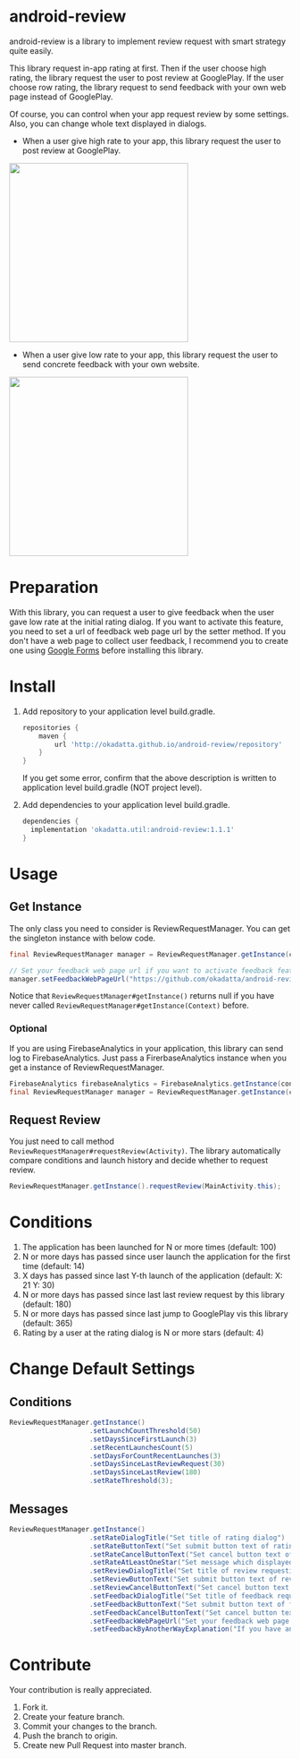 # android-review

android-review is a library to implement review request with smart strategy quite easily.

This library request in-app rating at first. Then if the user choose high rating, the library request the user to post review at GooglePlay. If the user choose row rating, the library request to send feedback with your own web page instead of GooglePlay.

Of course, you can control when your app request review by some settings. Also, you can change whole text displayed in dialogs.

- When a user give high rate to your app, this library request the user to post review at GooglePlay.
<img src="https://okadatta.github.io/android-review/review.gif" width="320">

- When a user give low rate to your app, this library request the user to send concrete feedback with your own website.
<img src="https://okadatta.github.io/android-review/feedback.gif" width="320">

# Preparation

With this library, you can request a user to give feedback when the user gave low rate at the initial rating dialog.
If you want to activate this feature, you need to set a url of feedback web page url by the setter method.
If you don't have a web page to collect user feedback, I recommend you to create one using [Google Forms](https://docs.google.com/forms/) before installing this library.

# Install

1. Add repository to your application level build.gradle.

    ```groovy
    repositories {
        maven {
            url 'http://okadatta.github.io/android-review/repository'
        }
    }
    ```

    If you get some error, confirm that the above description is written to application level build.gradle (NOT project level).

2. Add dependencies to your application level build.gradle.

    ```groovy
    dependencies {
      implementation 'okadatta.util:android-review:1.1.1'
    }
    ```

# Usage

## Get Instance

The only class you need to consider is ReviewRequestManager. You can get the singleton instance with below code.

```java
final ReviewRequestManager manager = ReviewRequestManager.getInstance(context);

// Set your feedback web page url if you want to activate feedback feature
manager.setFeedbackWebPageUrl("https://github.com/okadatta/android-review/");
```

Notice that ```ReviewRequestManager#getInstance()``` returns null if you have never called ```ReviewRequestManager#getInstance(Context)``` before.

### Optional

If you are using FirebaseAnalytics in your application, this library can send log to FirebaseAnalytics.
Just pass a FirerbaseAnalytics instance when you get a instance of ReviewRequestManager.

```java
FirebaseAnalytics firebaseAnalytics = FirebaseAnalytics.getInstance(context);
final ReviewRequestManager manager = ReviewRequestManager.getInstance(context, firebaseAnalytics);
```

## Request Review

You just need to call method ```ReviewRequestManager#requestReview(Activity)```. The library automatically compare conditions and launch history and decide whether to request review.

```java
ReviewRequestManager.getInstance().requestReview(MainActivity.this);
```

# Conditions

1. The application has been launched for N or more times (default: 100)
1. N or more days has passed since user launch the application for the first time (default: 14)
1. X days has passed since last Y-th launch of the application (default: X: 21 Y: 30)
1. N or more days has passed since last last review request by this library (default: 180)
1. N or more days has passed since last jump to GooglePlay vis this library (default: 365)
1. Rating by a user at the rating dialog is N or more stars (default: 4)

# Change Default Settings

## Conditions

```java
ReviewRequestManager.getInstance()
                    .setLaunchCountThreshold(50)
                    .setDaysSinceFirstLaunch(3)
                    .setRecentLaunchesCount(5)
                    .setDaysForCountRecentLaunches(3)
                    .setDaysSinceLastReviewRequest(30)
                    .setDaysSinceLastReview(180)
                    .setRateThreshold(3);
```

## Messages

```java
ReviewRequestManager.getInstance()
                    .setRateDialogTitle("Set title of rating dialog")
                    .setRateButtonText("Set submit button text of rating dialog")
                    .setRateCancelButtonText("Set cancel button text of rating dialog")
                    .setRateAtLeastOneStar("Set message which displayed when user press submit button without choosing any rate")
                    .setReviewDialogTitle("Set title of review requesting dialog")
                    .setReviewButtonText("Set submit button text of review requesting dialog")
                    .setReviewCancelButtonText("Set cancel button text of review requesting dialog")
                    .setFeedbackDialogTitle("Set title of feedback requesting dialog")
                    .setFeedbackButtonText("Set submit button text of feedback requesting dialog")
                    .setFeedbackCancelButtonText("Set cancel button text of feedback requesting dialog")
                    .setFeedbackWebPageUrl("Set your feedback web page url")
                    .setFeedbackByAnotherWayExplanation("If you have another way to access feedback url in your application, explain that here to notify user via Toast");
```

# Contribute

Your contribution is really appreciated.

1. Fork it.
1. Create your feature branch.
1. Commit your changes to the branch.
1. Push the branch to origin.
1. Create new Pull Request into master branch.
